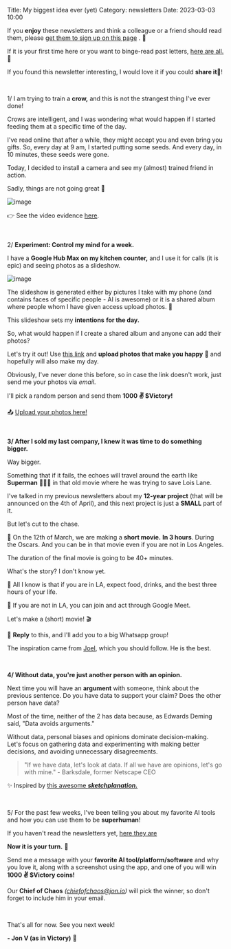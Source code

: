 Title: My biggest idea ever (yet)
Category: newsletters
Date: 2023-03-03 10:00

If you **enjoy** these newsletters and think a colleague or a friend should read them, please  [get them to sign up on this page](https://jon.io/) . 📝

If it is your first time here or you want to binge-read past letters, [here are all.](https://jon.io/category/newsletters) 📰
  
If you found this newsletter interesting, I would love it if you could **share it**🔗!

<br>

1/ I am trying to train a **crow,** and this is not the strangest thing I've ever done!

Crows are intelligent, and I was wondering what would happen if I started feeding them at a specific time of the day.

I've read online that after a while, they might accept you and even bring you gifts. So, every day at 9 am, I started putting some seeds. And every day, in 10 minutes, these seeds were gone.

Today, I decided to install a camera and see my (almost) trained friend in action.

Sadly, things are not going great 🙂  

![image](https://sendfoxprod.b-cdn.net/media/0KFzTKMX5PSWRamU6NkiUEyKEgbTQEifX4ycMntD16325)

👉 See the video evidence [here](https://www.instagram.com/reel/CpWzLHZr6d3/?igshid=YmMyMTA2M2Y=).

<br>

2/ **Experiment: Control my mind for a week.**
 
I have a **Google Hub Max on my kitchen counter,** and I use it for calls (it is epic) and seeing photos as a slideshow. 

![image](https://sendfoxprod.b-cdn.net/media/qaxdtDXVdwBriZSprL7R8T1TtPSBiwc5ihztvBFs16325)

The slideshow is generated either by pictures I take with my phone (and contains faces of specific people - AI is awesome) or it is a shared album where people whom I have given access upload photos. 📸

This slideshow sets my **intentions** **for the day.**  

So, what would happen if I create a shared album and anyone can add their photos?

Let's try it out! Use [this link](https://photos.app.goo.gl/d94PSqmiXf7Ramvh9) and **upload photos that make you happy** 🤩 and hopefully will also make my day.

Obviously, I've never done this before, so in case the link doesn't work, just send me your photos via _email_.

I'll pick a random person and send them **1000 ✌ $Victory!**

📤 [Upload your photos here!](https://photos.app.goo.gl/d94PSqmiXf7Ramvh9)

<br>

**3/ After I sold my last company, I knew it was time to do something bigger.**

Way bigger.

Something that if it fails, the echoes will travel around the earth like **Superman** 🦸🏻‍♂️ in that old movie where he was trying to save Lois Lane.

I've talked in my previous newsletters about my **12-year project** (that will be announced on the 4th of April), and this next project is just a **SMALL** part of it.

But let's cut to the chase.

🎥 On the 12th of March, we are making a **short movie.** **In 3 hours**. During the Oscars. And you can be in that movie even if you are not in Los Angeles.

The duration of the final movie is going to be 40+ minutes.

What's the story? I don't know yet.

🔷 All I know is that if you are in LA, expect food, drinks, and the best three hours of your life.

🔷 If you are not in LA, you can join and act through Google Meet.

Let's make a (short) movie! 🎬

📨 **Reply** to this, and I'll add you to a big Whatsapp group!

The inspiration came from [Joel](https://youtu.be/tkg858APzFk), which you should follow. He is the best.

<br>

**4/ Without data, you're just another person with an opinion.**

Next time you will have an **argument** with someone, think about the previous sentence. Do you have data to support your claim? Does the other person have data?

Most of the time, neither of the 2 has data because, as Edwards Deming said, "Data avoids arguments."

Without data, personal biases and opinions dominate decision-making. Let's focus on gathering data and experimenting with making better decisions, and avoiding unnecessary disagreements.
  
> "If we have data, let's look at data. If all we have are opinions, let's go with mine."
> \- Barksdale, former Netscape CEO

✨ Inspired by [this awesome **_sketchplanation._**](https://sketchplanations.com/without-data)

<br>

5/ For the past few weeks, I've been telling you about my favorite AI tools and how you can use them to be **superhuman**!

If you haven't read the newsletters yet, [here they are](https://jon.io/category/newsletters)


**Now it is your turn.** 🫵

Send me a message with your **favorite AI tool/platform/software** and why you love it, along with a screenshot using the app, and one of you will win **1000 ✌ $Victory coins!**

 
Our **Chief of Chaos** _(chiefofchaos@jon.io)_ will pick the winner, so don't forget to include him in your email.

<br>

That's all for now. See you next week!

 

**\- Jon V (as in Victory)** 🚀
